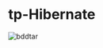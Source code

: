 # tp-Hibernate

![bddtar](https://github.com/ghita-baghdad/tp-Hibernate/assets/147449053/4537f30b-25fb-4161-b230-05cc95e55f17)
